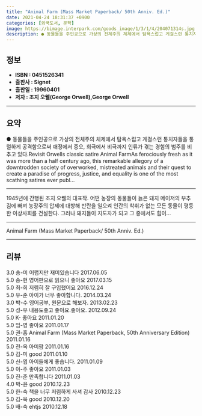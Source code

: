 ```yaml
---
title: "Animal Farm (Mass Market Paperback/ 50th Anniv. Ed.)"
date: 2021-04-24 18:31:37 +0900
categories: [외국도서, 문학]
image: https://bimage.interpark.com/goods_image/1/3/1/4/204071314s.jpg
description: ● 동물들을 주인공으로 가상의 전체주의 체제에서 탐욕스럽고 게걸스런 통치자들을 통렬하게 공격함으로써 애정에서 증오, 희극에서 비극까지 인류가 겪는 경험의 범주를 비추고 있다.Revisit Orwells classic satire Animal FarmAs ferociously fresh
---
```


## **정보**

- **ISBN : 0451526341**
- **출판사 : Signet**
- **출판일 : 19960401**
- **저자 : 조지 오웰(George Orwell),George Orwell**

------



## **요약**

●  동물들을 주인공으로 가상의 전체주의 체제에서 탐욕스럽고 게걸스런 통치자들을 통렬하게 공격함으로써 애정에서 증오, 희극에서 비극까지 인류가 겪는 경험의 범주를 비추고 있다.Revisit Orwells classic satire Animal FarmAs ferociously fresh as it was more than a half century ago, this remarkable allegory of a downtrodden society of overworked, mistreated animals and their quest to create a paradise of progress, justice, and equality is one of the most scathing satires ever publ...

------

1945년에 간행된 조지 오웰의 대표작. 어떤 농장의 동물들이 늙은 돼지 메이저의 부추김에 빠져 농장주의 압제에 대항해 반란을 일으켜 인간의 착취가 없는 모든 동물이 평등한 이상사회를 건설한다. 그러나 돼지들이 지도자가 되고 그 중에서도 힘이... 

------


Animal Farm (Mass Market Paperback/ 50th Anniv. Ed.) 

------


## **리뷰** 

3.0 송-미 어렵지만 재미있습니다 2017.06.05 <br/>5.0 송-현 영어판으로 읽으니 좋아요 2017.03.15 <br/>5.0 최-희 저렴히 잘 구입했어요 2016.12.24 <br/>5.0 우-준 아이가 너무 좋아합니다. 2014.03.24 <br/>3.0 박-수 영어공부, 원문으로 해보자. 2013.02.23 <br/>5.0 성-우 내용도좋고 좋아요.좋아요. 2012.09.24 <br/>5.0 K- 좋아요 2011.01.20 <br/>5.0 임-영 좋아요 2011.01.17 <br/>5.0 권-홍  Animal Farm (Mass Market Paperback, 50th Anniversary Edition)  2011.01.16 <br/>5.0 전-옥 아미팜 2011.01.16 <br/>5.0 김-미 good 2011.01.10 <br/>5.0 신-엽 아이들에게 좋습니다. 2011.01.09 <br/>5.0 이-주 좋아요 2011.01.03 <br/>5.0 진-준 만족합니다 2011.01.03 <br/>4.0 박-윤 good 2010.12.23 <br/>5.0 한-숙 책을 너무 저렴하게 사셔 감사 2010.12.23 <br/>5.0 김-욱 good 2010.12.20 <br/>5.0 배-숙 ehtjs 2010.12.18 <br/>